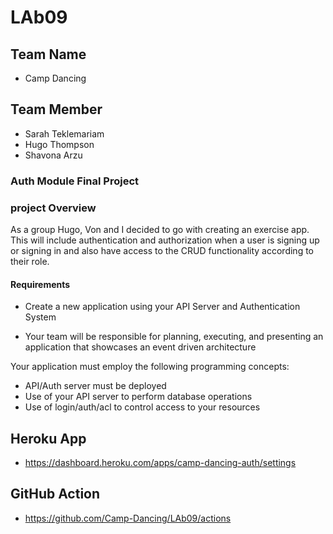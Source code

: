 # LAb09

## Team Name

- Camp Dancing

## Team Member

- Sarah Teklemariam
- Hugo Thompson
- Shavona Arzu

### Auth Module Final Project

### project Overview

As a group Hugo, Von and I decided to go with creating an exercise app. This will include authentication and authorization when a user is signing up or signing in  and also have access to the CRUD functionality according to their role.

#### Requirements

- Create a new application using your API Server and Authentication System

- Your team will be responsible for planning, executing, and presenting an application that showcases an event driven architecture

Your application must employ the following programming concepts:

- API/Auth server must be deployed
- Use of your API server to perform database operations
- Use of login/auth/acl to control access to your resources

## Heroku App

- <https://dashboard.heroku.com/apps/camp-dancing-auth/settings>

## GitHub Action

- <https://github.com/Camp-Dancing/LAb09/actions>
